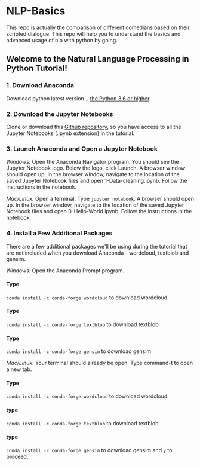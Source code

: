 # NLP-Basics
This repo is actually the comparison of different comedians based on their scripted dialogue. This repo will help you to understand the basics and advanced usage of nlp with python by going.

## Welcome to the Natural Language Processing in Python Tutorial!


### 1. Download Anaconda
Download python latest version .. [the Python 3.6 or higher](https://www.anaconda.com/download/).

### 2. Download the Jupyter Notebooks
Clone or download this [Github repository](https://github.com/adashofdata/nlp-in-python-tutorial), so you have access to all the Jupyter Notebooks (.ipynb extension) in the tutorial.

### 3. Launch Anaconda and Open a Jupyter Notebook

*Windows:*
Open the Anaconda Navigator program. You should see the Jupyter Notebook logo. Below the logo, click Launch. A browser window should open up. In the browser window, navigate to the location of the saved Jupyter Notebook files and open 1-Data-cleaning.ipynb. Follow the instructions in the notebook.

*Mac/Linux:*
Open a terminal. Type ```jupyter notebook```. A browser should open up. In the browser window, navigate to the location of the saved Jupyter Notebook files and open 0-Hello-World.ipynb. Follow the instructions in the notebook.

### 4. Install a Few Additional Packages

There are a few additional packages we'll be using during the tutorial that are not included when you download Anaconda - wordcloud, textblob and gensim.

*Windows:*
Open the Anaconda Prompt program. 
#### Type 
`conda install -c conda-forge wordcloud` to download wordcloud. 
#### Type 
`conda install -c conda-forge textblob` to download textblob
#### Type 
`conda install -c conda-forge gensim` to download gensim

*Mac/Linux:*
Your terminal should already be open. Type command-t to open a new tab. 
#### Type 
`conda install -c conda-forge wordcloud` to download wordcloud.
#### type 
`conda install -c conda-forge textblob` to download textblob 
#### type 
`conda install -c conda-forge gensim` to download gensim and `y` to proceed.

